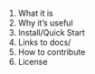 1) What it is
2) Why it’s useful
3) Install/Quick Start
4) Links to docs/
5) How to contribute
6) License
